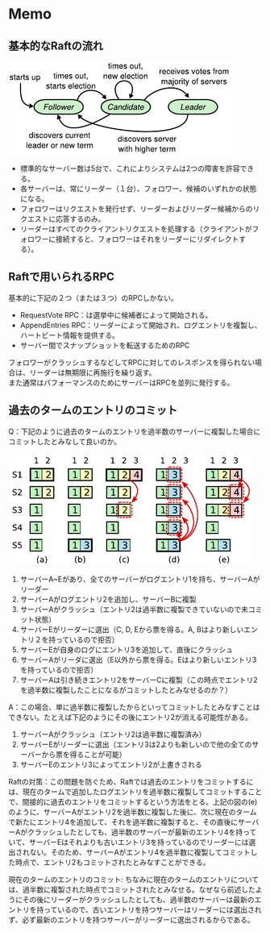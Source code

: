 # Memo

## 基本的なRaftの流れ

![Raftの状態遷移](images/memo-2.png)

- 標準的なサーバー数は5台で、これによりシステムは2つの障害を許容できる。
- 各サーバーは、常にリーダー（１台）、フォロワー、候補のいずれかの状態になる。
- フォロワーはリクエストを発行せず、リーダーおよびリーダー候補からのリクエストに応答するのみ。
- リーダーはすべてのクライアントリクエストを処理する（クライアントがフォロワーに接続すると、フォロワーはそれをリーダーにリダイレクトする）。

## Raftで用いられるRPC

基本的に下記の２つ（または３つ）のRPCしかない。

- RequestVote RPC：は選挙中に候補者によって開始される。
- AppendEntries RPC：リーダーによって開始され、ログエントリを複製し、ハートビート情報を提供する。
- サーバー間でスナップショットを転送するためのRPC

フォロワーがクラッシュするなどしてRPCに対してのレスポンスを得られない場合は、リーダーは無期限に再施行を繰り返す。<br>
また通常はパフォーマンスのためにサーバーはRPCを並列に発行する。

## 過去のタームのエントリのコミット

Q：下記のように過去のタームのエントリを過半数のサーバーに複製した場合にコミットしたとみなして良いのか。

![Raftのシナリオ](images/memo-1.png)

1. サーバーA~Eがあり、全てのサーバーがログエントリ1を持ち、サーバーAがリーダー
2. サーバーAがログエントリ2を追加し、サーバーBに複製
3. サーバーAがクラッシュ（エントリ2は過半数に複製できていないので未コミット状態）
4. サーバーEがリーダーに選出（C, D, Eから票を得る。A, Bはより新しいエントリ２を持っているので拒否）
5. サーバーEが自身のログにエントリ3を追加して、直後にクラッシュ
6. サーバーAがリーダに選出（E以外から票を得る。Eはより新しいエントリ3を持っているので拒否）
7. サーバーAは引き続きエントリ2をサーバーCに複製（この時点でエントリ2を過半数に複製したことになるがコミットしたとみなせるのか？）

A：この場合、単に過半数に複製したからといってコミットしたとみなすことはできない。たとえば下記のようにその後にエントリ2が消える可能性がある。

1. サーバーAがクラッシュ（エントリ2は過半数に複製済み）
2. サーバーEがリーダーに選出（エントリ3は2よりも新しいので他の全てのサーバーから票を得ることが可能）
3. サーバーEのエントリ3によってエントリ2が上書きされる

Raftの対策：この問題を防ぐため、Raftでは過去のエントリをコミットするには、現在のタームで追加したログエントリを過半数に複製してコミットすることで、間接的に過去のエントリをコミットするという方法をとる。上記の図の(e)のように、サーバーAがエントリ2を過半数に複製した後に、次に現在のタームで新たにエントリ4を追加して、それを過半数に複製すると、その直後にサーバーAがクラッシュしたとしても、過半数のサーバーが最新のエントリ4を持っていて、サーバーEはそれよりも古いエントリ3を持っているのでリーダーには選出されない。そのため、サーバーAがエントリ4を過半数に複製してコミットした時点で、エントリ2もコミットされたとみなすことができる。

現在のタームのエントリのコミット: ちなみに現在のタームのエントリについては、過半数に複製された時点でコミットされたとみなせる。なぜなら前述したようにその後にリーダーがクラッシュしたとしても、過半数のサーバーは最新のエントリを持っているので、古いエントリを持つサーバーはリーダーには選出されず、必ず最新のエントリを持つサーバーがリーダーに選出されるからである。

